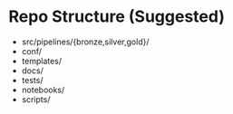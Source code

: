 # Repo Structure (Suggested)

- src/pipelines/{bronze,silver,gold}/
- conf/
- templates/
- docs/
- tests/
- notebooks/
- scripts/

